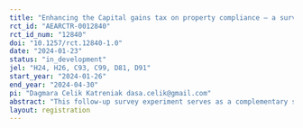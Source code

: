 ```yaml
---
title: "Enhancing the Capital gains tax on property compliance – a survey experiment. "
rct_id: "AEARCTR-0012840"
rct_id_num: "12840"
doi: "10.1257/rct.12840-1.0"
date: "2024-01-23"
status: "in_development"
jel: "H24, H26, C93, C99, D81, D91"
start_year: "2024-01-26"
end_year: "2024-04-30"
pi: "Dagmara Celik Katreniak dasa.celik@gmail.com"
abstract: "This follow-up survey experiment serves as a complementary study to the field letter experiment conducted in collaboration with the Financial Administration in Slovakia. The primary objective of the initial field experiment was to boost the collection of Capital Gain Tax on property by sending informative letters to potential evaders, emphasizing their obligations. Different versions of these letters, some accompanied by graphical leaflets, were employed. In this follow-up survey experiment, our focus is directed towards understanding the respondents’ perceptions and interpretations of the letters and leaflets. We aim to gauge their satisfaction with the provided information and delve into various clarification aspects. "
layout: registration
---
```


